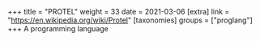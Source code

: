 +++
title = "PROTEL"
weight = 33
date = 2021-03-06
[extra]
link = "https://en.wikipedia.org/wiki/Protel"
[taxonomies]
groups = ["proglang"]
+++
A programming language

